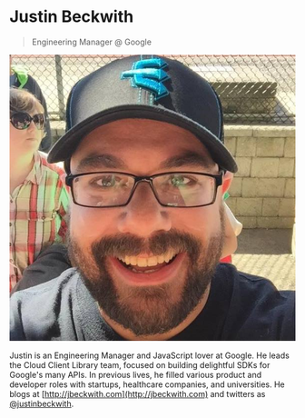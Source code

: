 # Justin Beckwith
> Engineering Manager @ Google

![me](head.jpg)

Justin is an Engineering Manager and JavaScript lover at Google. He leads the Cloud Client Library team, focused on building delightful SDKs for Google's many APIs. In previous lives, he filled various product and developer roles with startups, healthcare companies, and universities. He blogs at [http://jbeckwith.com](http://jbeckwith.com) and twitters as [@justinbeckwith](https://twitter.com/JustinBeckwith).

